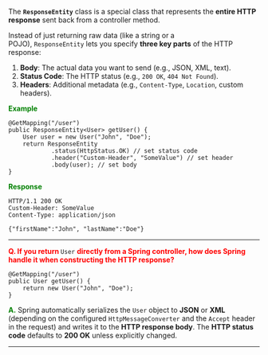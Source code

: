 
The **`ResponseEntity`** class is a special class that represents the **entire HTTP response** sent back from a controller method. 

Instead of just returning raw data (like a string or a POJO), `ResponseEntity` lets you specify **three key parts** of the HTTP response:

1. **Body**: The actual data you want to send (e.g., JSON, XML, text).
2. **Status Code**: The HTTP status (e.g., `200 OK`, `404 Not Found`).
3. **Headers**: Additional metadata (e.g., `Content-Type`, `Location`, custom headers).

<span style="color:green;font-weight:bold">Example</span>

```
@GetMapping("/user")
public ResponseEntity<User> getUser() {
    User user = new User("John", "Doe");
    return ResponseEntity
            .status(HttpStatus.OK) // set status code
            .header("Custom-Header", "SomeValue") // set header
            .body(user); // set body
}
```

<span style="color:green;font-weight:bold">Response</span>

```
HTTP/1.1 200 OK
Custom-Header: SomeValue
Content-Type: application/json

{"firstName":"John", "lastName":"Doe"}
```

---

<span style="color:red;font-weight:bold;">Q. If you return </span> `User` <span style="color:red;font-weight:bold;">directly from a Spring controller, how does Spring handle it when constructing the HTTP response?</span>

```
@GetMapping("/user")
public User getUser() {
    return new User("John", "Doe");
}
```

<span style="color:green;font-weight:bold">A.</span> Spring automatically serializes the `User` object to **JSON** or **XML** (depending on the configured `HttpMessageConverter` and the `Accept` header in the request) and writes it to the **HTTP response body**. The **HTTP status code** defaults to **200 OK** unless explicitly changed.

---



